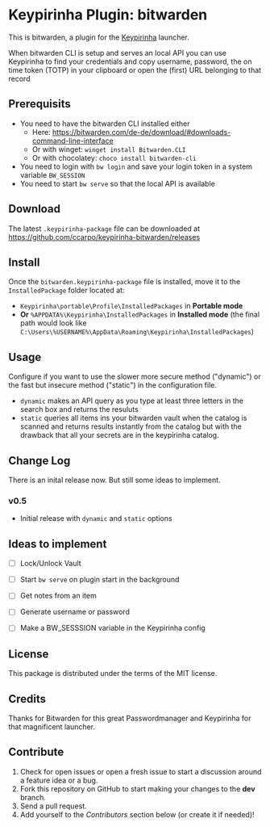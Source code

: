 # Keypirinha Plugin: bitwarden

This is bitwarden, a plugin for the
[Keypirinha](http://keypirinha.com) launcher.

When bitwarden CLI is setup and serves an local API you can use Keypirinha to find your credentials and copy username, password, the on time token (TOTP) in your clipboard or open the (first) URL belonging to that record


## Prerequisits

* You need to have the bitwarden CLI installed either 
   * Here: https://bitwarden.com/de-de/download/#downloads-command-line-interface
   * Or with winget: `winget install Bitwarden.CLI`
   * Or with chocolatey: `choco install bitwarden-cli`
* You need to login with `bw login` and save your login token in a system variable `BW_SESSION`
* You need to start `bw serve` so that the local API is available


## Download

The latest `.keypirinha-package` file can be downloaded at https://github.com/ccarpo/keypirinha-bitwarden/releases


## Install

Once the `bitwarden.keypirinha-package` file is installed,
move it to the `InstalledPackage` folder located at:

* `Keypirinha\portable\Profile\InstalledPackages` in **Portable mode**
* **Or** `%APPDATA%\Keypirinha\InstalledPackages` in **Installed mode** (the
  final path would look like
  `C:\Users\%USERNAME%\AppData\Roaming\Keypirinha\InstalledPackages`)


## Usage

Configure if you want to use the slower more secure method ("dynamic") or the fast but insecure method ("static") in the configuration file.
* `dynamic` makes an API query as you type at least three letters in the search box and returns the resuluts
* `static` queries all items ins your bitwarden vault when the catalog is scanned and returns results instantly from the catalog but with the drawback that all your secrets are in the keypirinha catalog.


## Change Log

There is an inital release now. But still some ideas to implement.

### v0.5

* Initial release with `dynamic` and `static` options


## Ideas to implement

- [ ] Lock/Unlock Vault
- [ ] Start `bw serve` on plugin start in the background
- [ ] Get notes from an item
- [ ] Generate username or password
- [ ] Make a BW_SESSSION variable in the Keypirinha config


## License

This package is distributed under the terms of the MIT license.


## Credits

Thanks for Bitwarden for this great Passwordmanager and Keypirinha for that magnificent launcher.


## Contribute

1. Check for open issues or open a fresh issue to start a discussion around a
   feature idea or a bug.
2. Fork this repository on GitHub to start making your changes to the **dev**
   branch.
3. Send a pull request.
4. Add yourself to the *Contributors* section below (or create it if needed)!
